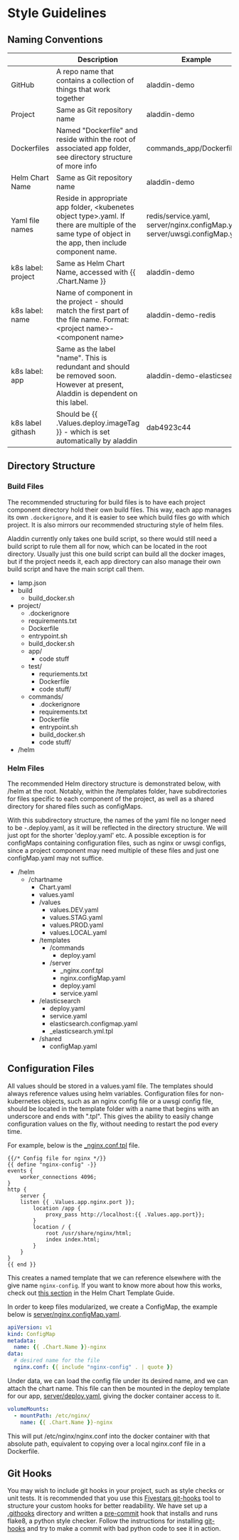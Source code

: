 # Style Guidelines

## Naming Conventions

| | Description | Example |
|---|---|---|
| GitHub | A repo name that contains a collection of things that work together | aladdin-demo |
| Project | Same as Git repository name | aladdin-demo |
| Dockerfiles | Named "Dockerfile" and reside within the root of associated app folder, see directory structure of more info | commands_app/Dockerfile |
| Helm Chart Name | Same as Git repository name | aladdin-demo |
| Yaml file names | Reside in appropriate app folder, \<kubenetes object type\>.yaml. If there are multiple of the same type of object in the app, then include component name. | redis/service.yaml, server/nginx.configMap.yaml, server/uwsgi.configMap.yaml |
| k8s label: project | Same as Helm Chart Name, accessed with {{ .Chart.Name }} | aladdin-demo |
| k8s label: name | Name of component in the project - should match the first part of the file name. Format: \<project name\>-\<component name\> | aladdin-demo-redis |
| k8s label: app | Same as the label "name". This is redundant and should be removed soon. However at present, Aladdin is dependent on this label. | aladdin-demo-elasticsearch |
| k8s label githash | Should be {{ .Values.deploy.imageTag }} - which is set automatically by aladdin | dab4923c44 |


## Directory Structure

### Build Files
The recommended structuring for build files is to have each project component directory hold their own build files. This way, each app manages its own `.dockerignore`, and it is easier to see which build files go with which project. It is also mirrors our recommended structuring style of helm files. 

Aladdin currently only takes one build script, so there would still need a build script to rule them all for now, which can be located in the root directory. Usually just this one build script can build all the docker images, but if the project needs it, each app directory can also manage their own build script and have the main script call them.

- lamp.json
- build
  - build_docker.sh
- project/
  - .dockerignore
  - requirements.txt
  - Dockerfile
  - entrypoint.sh
  - build_docker.sh
  - app/
    - code stuff
  - test/
    - requriements.txt
    - Dockerfile
    - code stuff/
  - commands/
    - .dockerignore
    - requirements.txt
    - Dockerfile
    - entrypoint.sh
    - build_docker.sh
    - code stuff/
- /helm
### Helm Files
The recommended Helm directory structure is demonstrated below, with /helm at the root. Notably, within the /templates folder, have subdirectories for files specific to each component of the project, as well as a shared directory for shared files such as configMaps.

With this subdirectory structure, the names of the yaml file no longer need to be <project name>-<component name>.deploy.yaml, as it will be reflected in the directory structure. We will just opt for the shorter 'deploy.yaml' etc. A possible exception is for configMaps containing configuration files, such as nginx or uwsgi configs, since a project component may need multiple of these files and just one configMap.yaml may not suffice. 

- /helm
  - /chartname
    - Chart.yaml
    - values.yaml
    - /values
      - values.DEV.yaml
      - values.STAG.yaml
      - values.PROD.yaml
      - values.LOCAL.yaml
    - /templates
      - /commands
        - deploy.yaml
      - /server
        - _nginx.conf.tpl
        - nginx.configMap.yaml
        - deploy.yaml
        - service.yaml
     - /elasticsearch
        - deploy.yaml
        - service.yaml
        - elasticsearch.configmap.yaml
        - _elasticsearch.yml.tpl
      - /shared
        - configMap.yaml

## Configuration Files
All values should be stored in a values.yaml file. The templates should always reference values using helm variables. Configuration files for non-kubernetes objects, such as an nginx config file or a uwsgi config file, should be located in the template folder with a name that begins with an underscore and ends with ".tpl". This gives the ability to easily change configuration values on the fly, without needing to restart the pod every time.

For example, below is the [\_nginx.conf.tpl](../helm/aladdin-demo/templates/server/_nginx.conf.tpl) file. 
```
{{/* Config file for nginx */}}
{{ define "nginx-config" -}}
events {
    worker_connections 4096;
}
http { 
    server {
    listen {{ .Values.app.nginx.port }};
        location /app {
            proxy_pass http://localhost:{{ .Values.app.port}};
        }
        location / {
            root /usr/share/nginx/html;
            index index.html;
        }
    }
}
{{ end }}
```
This creates a named template that we can reference elsewhere with the give name `nginx-config`. If you want to know more about how this works, check out [this section](https://docs.helm.sh/chart_template_guide/#declaring-and-using-templates-with-define-and-template) in the Helm Chart Template Guide.

In order to keep files modularized, we create a ConfigMap, the example below is [server/nginx.configMap.yaml](../helm/aladdin-demo/templates/server/nginx.configMap.yaml).
```yaml
apiVersion: v1
kind: ConfigMap
metadata:
  name: {{ .Chart.Name }}-nginx
data:
  # desired name for the file
  nginx.conf: {{ include "nginx-config" . | quote }}
```
Under data, we can load the config file under its desired name, and we can attach the chart name. This file can then be mounted in the deploy template for our app, [server/deploy.yaml](../helm/aladdin-demo/templates/server/deploy.yaml), giving the docker container access to it.
```yaml
volumeMounts:
  - mountPath: /etc/nginx/
    name: {{ .Chart.Name }}-nginx
```
This will put /etc/nginx/nginx.conf into the docker container with that absolute path, equivalent to copying over a local nginx.conf file in a Dockerfile. 

## Git Hooks
You may wish to include git hooks in your project, such as style checks or unit tests. It is recommended that you use this [Fivestars git-hooks](https://github.com/fivestars/git-hooks) tool to structure your custom hooks for better readability. We have set up a [.githooks](../.githooks) directory and written a [pre-commit](../.githooks/pre-commit-00-style) hook that installs and runs flake8, a python style checker. Follow the instructions for installing [git-hooks](https://github.com/fivestars/git-hooks) and try to make a commit with bad python code to see it in action.
